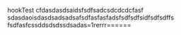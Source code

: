 hookTest
cfdasdasdsaidsfsdfsadcsdcdcdcfasf
sdasdaoisdasdsadsadsafsdfasfasfadsfsdfsdfsidfsdfsdffs
fsdfasfcssddsdsdssdsadas=1rerrr======
